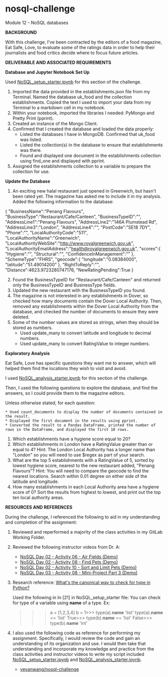 # nosql-challenge
Module 12 - NoSQL databases

**BACKGROUND**

With this challenge, I've been contracted by the editors of a food magazine, Eat Safe, Love, to evaluate some of the ratings data in order to help their journalists and food critics decide where to focus future articles.

**DELIVERABLE AND ASSOCIATED REQUIREMENTS**

**Database and Jupyter Notebook Set Up**

Used [NoSQL_setup_starter.ipynb](https://github.com/rperez025/nosql-challenge/blob/main/NoSQL_setup_starter.ipynb) for this section of the challenge.

  1. Imported the data provided in the establishments.json file from my Terminal. Named the database uk_food and the collection establishments. Copied the text I used to import your data from my Terminal to a markdown cell in my notebook.
  2. Within your notebook, imported the libraries I needed: PyMongo and Pretty Print (pprint).
  3. Created an instance of the Mongo Client.
  4. Confirmed that I created the database and loaded the data properly:
     * Listed the databases I have in MongoDB. Confirmed that uk_food was listed.
     * Listed the collection(s) in the database to ensure that establishments was there.
     * Found and displayed one document in the establishments collection using find_one and displayed with pprint.
  5. Assigned the establishments collection to a variable to prepare the collection for use.

**Update the Database**

  1. An exciting new halal restaurant just opened in Greenwich, but hasn't been rated yet. The magazine has asked me to include it in my analysis. Added the following information to the database:

{
    "BusinessName":"Penang Flavours",
    "BusinessType":"Restaurant/Cafe/Canteen",
    "BusinessTypeID":"",
    "AddressLine1":"Penang Flavours",
    "AddressLine2":"146A Plumstead Rd",
    "AddressLine3":"London",
    "AddressLine4":"",
    "PostCode":"SE18 7DY",
    "Phone":"",
    "LocalAuthorityCode":"511",
    "LocalAuthorityName":"Greenwich",
    "LocalAuthorityWebSite":"http://www.royalgreenwich.gov.uk",
    "LocalAuthorityEmailAddress":"health@royalgreenwich.gov.uk",
    "scores":{
        "Hygiene":"",
        "Structural":"",
        "ConfidenceInManagement":""
    },
    "SchemeType":"FHRS",
    "geocode":{
        "longitude":"0.08384000",
        "latitude":"51.49014200"
    },
    "RightToReply":"",
    "Distance":4623.9723280747176,
    "NewRatingPending":True
}

  2. Found the BusinessTypeID for "Restaurant/Cafe/Canteen" and returned only the BusinessTypeID and BusinessType fields.
  3. Updated the new restaurant with the BusinessTypeID you found.
  4. The magazine is not interested in any establishments in Dover, so checked how many documents contain the Dover Local Authority. Then, removed any establishments within the Dover Local Authority from the database, and checked the number of documents to ensure they were deleted.
  5. Some of the number values are stored as strings, when they should be stored as numbers.
     * Used update_many to convert latitude and longitude to decimal numbers.
     * Used update_many to convert RatingValue to integer numbers.

**Exploratory Analysis**

Eat Safe, Love has specific questions they want me to answer, which will helped them find the locations they wish to visit and avoid.

I used [NoSQL_analysis_starter.ipynb](https://github.com/rperez025/nosql-challenge/blob/main/NoSQL_analysis_starter.ipynb) for this section of the challenge.

Then, I used the following questions to explore the database, and find the answers, so I could provide them to the magazine editors.

Unless otherwise stated, for each question:

    * Used count_documents to display the number of documents contained in the result.
    * Displayed the first document in the results using pprint.
    * Converted the result to a Pandas DataFrame, printed the number of rows in the DataFrame, and displayed the first 10 rows.

  1. Which establishments have a hygiene score equal to 20?
  2. Which establishments in London have a RatingValue greater than or equal to 4?
     Hint: The London Local Authority has a longer name than "London" so you will need to use $regex as part of your search.
  3. What are the top 5 establishments with a RatingValue of 5, sorted by lowest hygiene score, nearest to the new restaurant added, "Penang Flavours"?
     Hint: You will need to compare the geocode to find the nearest locations. Search within 0.01 degree on either side of the latitude and longitude.
  4. How many establishments in each Local Authority area have a hygiene score of 0? Sort the results from highest to lowest, and print out the top ten local authority areas.

**RESOURCES AND REFERENCES**

During the challenge, I referenced the following to aid in my understanding and completion of the assignment:

1. Reviewed and reperformed a majority of the class activities in my GitLab Working Folder.

2. Reviewed the following instructor videos from Dr. A:
   * [NoSQL Day 02 - Activity 06 - Air Fields (Demo)](https://youtu.be/9c9F6cP74wg)
   * [NoSQL Day 02 - Activity 08 - Find Pets (Demo)](https://youtu.be/bKnCmHFGN5s)
   * [NoSQL Day 02 - Activity 10 - Sort and Limit Pets (Demo)](https://youtu.be/e5ymqICA2BA)
   * [NoSQL Day 03 - Activity 08 - Mini-Project Part 3 (Demo)](https://youtu.be/SdxpC7nT1hM)
  
3. Research reference:
   [What's the canonical way to check for type in Python?](https://stackoverflow.com/questions/152580/whats-the-canonical-way-to-check-for-type-in-python/57099789#57099789)

   Used the following in In [21] in NoSQL_setup_starter file:
   You can check for type of a variable using __name__ of a type.
   Ex:
   >>> a = [1,2,3,4]
   >>> b = 1>>> type(a).__name__
   'list'
   >>> type(a).__name__ == 'list'
   True>>> type(b).__name__ == 'list'
   False>>> type(b).__name__
   'int'

4. I also used the following code as reference for performing my assignment. Specifically, I would review the code and gain an understanding of its organization and use. I would then take that understanding and incorporate my knowledge and practice from the class activities and instructor videos to write my script included [NoSQL_setup_starter.ipynb](https://github.com/rperez025/nosql-challenge/blob/main/NoSQL_setup_starter.ipynb) and [NoSQL_analysis_starter.ipynb](https://github.com/rperez025/nosql-challenge/blob/main/NoSQL_analysis_starter.ipynb).
   * [yeyanwang/nosql-challenge](https://github.com/yeyanwang/nosql-challenge/blob/main/NoSQL_setup.ipynb)


